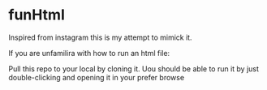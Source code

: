 # funHtml
Inspired from instagram this is my attempt to mimick it.

If you are unfamilira with how to run an html file:

Pull this repo to your local by cloning it. 
Uou should be able to run it by just double-clicking and opening it in your prefer browse
